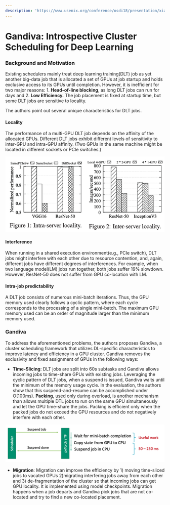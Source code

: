 ```yaml
---
description: 'https://www.usenix.org/conference/osdi18/presentation/xiao'
---
```


# Gandiva: Introspective Cluster Scheduling for Deep Learning

### Background and Motivation

Existing schedulers mainly treat deep learning training\(DLT\) job as yet another big-data job that is allocated a set of GPUs at job startup and holds exclusive access to its GPUs until completion. However, it is inefficient for two major reasons: 1. **Head-of-line blocking**, as long DLT jobs can run for days and 2. **Low Efficiency.** The job placement is fixed at startup time, but some DLT jobs are sensitive to locality.

The authors point out several unique characteristics for DLT jobs.

#### Locality

The performance of a multi-GPU DLT job depends on the affinity of the allocated GPUs. Different DLT jobs exhibit different levels of sensitivity to inter-GPU and intra-GPU affinity. \(Two GPUs in the same machine might be located in different sockets or PCIe switches.\) 

![](../../.gitbook/assets/screen-shot-2020-03-30-at-6.41.55-pm.png)

#### Interference

When running in a shared execution environment\(e.g., PCIe switch\), DLT jobs might interfere with each other due to resource contention, and, again, different jobs have different degrees of interferences. For example, when two language model\(LM\) jobs run together, both jobs suffer 19% slowdown. However, ResNet-50 does not suffer from GPU co-location with LM.

#### Intra-job predictability

A DLT job consists of numerous mini-batch iterations. Thus, the GPU memory used clearly follows a cyclic pattern, where each cycle corresponds to the processing of a single mini-batch. The maximum GPU memory used can be an order of magnitude larger than the minimum memory used. 

### Gandiva

To address the aforementioned problems, the authors proposes Gandiva, a cluster scheduling framework that utilizes DL-specific characteristics to improve latency and efficiency in a GPU cluster. Gandiva removes the exclusivity and fixed assignment of GPUs in the following ways:

* **Time-Slicing**: DLT jobs are split into 60s subtasks and Gandiva allows incoming jobs to time-share GPUs with existing jobs. Leveraging the cyclic pattern of DLT jobs, when a suspend is issued, Gandiva waits until the minimum of the memory usage cycle. In the evaluation, the authors show that this suspend-and-resume can be accomplished under O\(100ms\). **Packing**, used only during overload, is another mechanism than allows multiple DTL jobs to run on the same GPU simultaneously and let the GPU time-share the jobs. Packing is efficient only when the packed jobs do not exceed the GPU resources and do not negatively interfere with each other.  

![](../../.gitbook/assets/screen-shot-2020-03-30-at-8.15.35-pm.png)



* **Migration**: Migration can improve the efficiency by 1\) moving time-sliced jobs to vacated GPUs 2\)migrating interfering jobs away from each other and 3\) de-fragmentation of the cluster so that incoming jobs can get GPU locality. It is implemented using model checkpoints. Migration happens when a job departs and Gandiva pick jobs that are not co-located and try to find a new co-located placement.  



